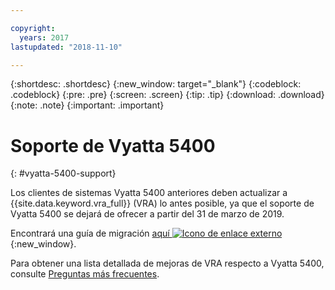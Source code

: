 ```yaml
---

copyright:
  years: 2017
lastupdated: "2018-11-10"

---
```


{:shortdesc: .shortdesc}
{:new_window: target="_blank"}
{:codeblock: .codeblock}
{:pre: .pre}
{:screen: .screen}
{:tip: .tip}
{:download: .download}
{:note: .note}
{:important: .important}

# Soporte de Vyatta 5400
{: #vyatta-5400-support}

Los clientes de sistemas Vyatta 5400 anteriores deben actualizar a {{site.data.keyword.vra_full}} (VRA) lo antes posible, ya que el soporte de Vyatta 5400 se dejará de ofrecer a partir del 31 de marzo de 2019.

Encontrará una guía de migración [aquí ![Icono de enlace externo](../../icons/launch-glyph.svg "Icono de enlace externo")](http://wpc.c320.edgecastcdn.net/00C320/Vyatta%205400%20to%20Virtual%20Router%20Appliance%20Upgrade%20Options.pdf){:new_window}.

Para obtener una lista detallada de mejoras de VRA respecto a Vyatta 5400, consulte [Preguntas más frecuentes](/docs/infrastructure/virtual-router-appliance?topic=virtual-router-appliance-faqs-for-ibm-virtual-router-appliance#what-improvements-does-the-virtual-router-appliance-vyatta-5600-have-over-the-vyatta-5400-).
